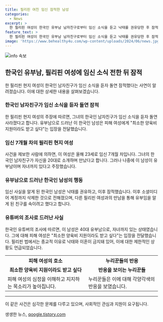 ```yaml
---
title: 필리핀 여친 임신 잠적한 남성
categories:
  - News
excerpt: >
  한 필리핀 여성이 한국인 유부남 남자친구로부터 임신 소식을 듣고 낙태를 권유당한 후 잠적당한 사연이 알려졌다. 이 남성은 여성과 결혼하고 자녀가 있는 유부남으로 드러났는데, 피해 여성은 양육비를 받고 싶다고 호소했다. 한 유튜버가 이 사실을 추적하여 공개했고, 이에 누리꾼들은 분노와 걱정을 표현했다. 처리되지 않는 문제에 대한 우려와 도움이 필요한 여성에 대한 관심이 커지고 있다.
feature_text: >
  한 필리핀 여성이 한국인 유부남 남자친구로부터 임신 소식을 듣고 낙태를 권유당한 후 잠적당한 사연이 알려졌다. 이 남성은 여성과 결혼하고 자녀가 있는 유부남으로 드러났는데, 피해 여성은 양육비를 받고 싶다고 호소했다. 한 유튜버가 이 사실을 추적하여 공개했고, 이에 누리꾼들은 분노와 걱정을 표현했다. 처리되지 않는 문제에 대한 우려와 도움이 필요한 여성에 대한 관심이 커지고 있다.
image: 'https://www.behealthy4u.com/wp-content/uploads/2024/06/news.jpg'
---
```


<p><img src="https://www.behealthy4u.com/wp-content/uploads/2024/06/news.jpg" alt="info 속보" /></p>

<h2 data-ke-size="size26">한국인 유부남, 필리핀 여성에 임신 소식 전한 뒤 잠적</h2>

<p data-ke-size="size16">한 필리핀 현지 여성이 한국인 남자친구가 임신 소식을 듣자 돌연 잠적했다는 사연이 알려졌습니다. 이에 대한 상세한 내용을 살펴보겠습니다.</p>

<h3>한국인 남자친구가 임신 소식을 듣자 돌연 잠적</h3>

<p data-ke-size="size16">한 필리핀 현지 여성의 주장에 따르면, 그녀의 한국인 남자친구가 임신 소식을 듣자 돌연 사라졌다고 합니다. 유부남으로 드러난 이 한국인 남성은 피해 여성에게 "최소한 양육비 지원이라도 받고 싶다"는 입장을 전달했습니다.</p>

<h3>임신 7개월 차의 필리핀 현지 여성</h3>

<p data-ke-size="size16">사건을 제보한 사람에 의하면, 이 여성은 올해 23세로 임신 7개월 차입니다. 그녀의 한국인 남자친구가 자신을 20대로 소개하며 만났다고 합니다. 그러나 나중에 이 남성이 유부남이며 자녀까지 있다고 주장했습니다.</p>

<h3>유부남으로 드러난 한국인 남성의 행동</h3>

<p data-ke-size="size16">임신 사실을 알게 된 한국인 남성은 낙태를 권유하고, 이후 잠적했습니다. 이후 소셜미디어 계정까지 삭제한 것으로 전해졌으며, 다른 필리핀 여성과의 만남을 통해 유부임을 알게 된 친구를 속이려고 했다고 합니다.</p>

<h3>유튜버의 조사로 드러난 사실</h3>

<p data-ke-size="size16">한국인 유튜버의 조사에 따르면, 이 남성은 40대 유부남으로, 자녀까지 있는 상태였습니다. 그에 대해 피해 여성은 "최소한 양육비 지원이라도 받고 싶다"는 입장을 전달했습니다. 필리핀 법에서는 종교적 이유로 낙태와 이혼이 금지돼 있어, 이에 대한 제한적인 상황도 언급되었습니다.</p>

<table>
    <tr>
        <th>피해 여성의 호소</th>
        <th>누리꾼들의 반응</th>
    </tr>
    <tr>
        <td style="text-align: center; height: 17px;"><b>최소한 양육비 지원이라도 받고 싶다</b></td>
        <td style="text-align: center; height: 17px;"><b>반응을 보이는 누리꾼들</b></td>
    </tr>
    <tr>
        <td>피해 여성의 심정을 이해하고 지지하는 목소리가 높아집니다.</td>
        <td>누리꾼들은 이에 대해 각양각색의 반응을 보였습니다.</td>
    </tr>
</table>

<hr>

<p data-ke-size="size16">이 같은 사건은 심각한 문제를 다루고 있으며, 사회적인 관심과 지원이 요구됩니다. </p>
생생한 뉴스, <a href="https://qoogle.tistory.com" rel="dofollow">qoogle.tistory.com</a>


